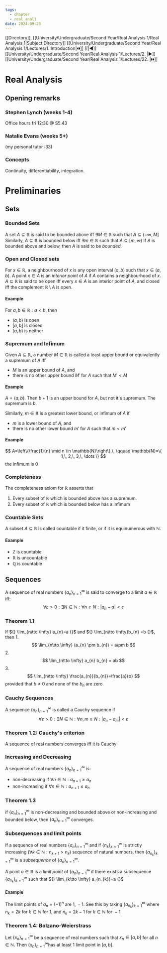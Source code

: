 ```yaml
---
tags:
  - chapter
  - real_anal1
date: 2024-09-23
---
```

[[Directory]], [[University/Undergraduate/Second Year/Real Analysis 1/Real Analysis 1|Subject Directory]]
[[University/Undergraduate/Second Year/Real Analysis 1/Lectures/1. Introduction|🞀🞀]] [[|◀]] [[University/Undergraduate/Second Year/Real Analysis 1/Lectures/2. |▶]] [[University/Undergraduate/Second Year/Real Analysis 1/Lectures/22. |🞂🞂]]
# Real Analysis
## Opening remarks
### Stephen Lynch (weeks 1-4)
Office hours fri 12:30 @ S5.43
### Natalie Evans (weeks 5+)
(my personal tutor :33)
### Concepts
Continuity, differentiability, integration.


# Preliminaries
## Sets
### Bounded Sets
A set ${} A \subseteq \mathbb{R} {}$ is said to be bounded above iff ${} \exists M \in\mathbb{R} {}$ such that ${} A \subseteq (-\infty,\,M] {}$
Similarly, ${} A \subseteq \mathbb{R} {}$ is bounded below iff ${} \exists m \in \mathbb{R} {} {}$ such that ${} A \subseteq [m,\,\infty) {}$
If ${} A {}$ is bounded above and below, then $A {}$ is said to be *bounded*.
### Open and Closed sets
For ${} x \in\mathbb{R} {}$, a neighbourhood of ${} x {} {}$ is any open interval ${} (a,\,b) {}$ such that ${} x \in (a,\,b) {}$.
A point ${} x \in A {}$ is an *interior point* of $A {}$ if $A {}$ contains a neighbourhood of ${} x {}$.
${} A \subseteq \mathbb{R} {}$ is said to be open iff every ${} x \in A {}$ is an interior point of $A {}$, and closed iff the complement ${} \mathbb{R}\setminus A {}$ is open.
#### Example
For ${} a,\, b \in \mathbb{R}:a<b {}$, then 
- ${} (a,\,b) {}$ is open
- ${} [a,\,b] {}$ is closed
- ${} [a,\,b) {}$ is neither
### Supremum and Infimum
Given ${} A \subseteq \mathbb{R} {}$, a number ${} M \in\mathbb{R} {}$ is called a least upper bound or equivalently a supremum of $A {}$ iff 
- $M {}$ is an upper bound of $A {}$, and
- there is no other upper bound ${} M' {}$ for $A {}$ such that ${} M' < M {}$
#### Example
${} A=(a,\,b) {}$. Then ${} b+1 {}$ is an upper bound for $A {}$, but not it's supremum. The supremum is $b {}$.

Similarly, ${} m \in\mathbb{R} {}$ is a greatest lower bound, or infimum of $A {}$ if
- $m {}$ is a lower bound of ${} A {}$, and
- there is no other lower bound ${} m' {}$ for $A {}$ such that ${} m<m' {}$
#### Example
$$
A=\left\{\frac{1}{n} \mid n \in \mathbb{N}\right\},\, \qquad \mathbb{N}=\{ 1,\, 2,\, 3,\, \dots \}
$$
the infimum is 0
### Completeness
The completeness axiom for $\mathbb{R} {}$ asserts that
1. Every subset of ${} \mathbb{R} {}$ which is bounded above has a supremum. 
2. Every subset of $\mathbb{R} {}$ which is bounded below has a infimum
### Countable Sets
A subset ${} A \subseteq \mathbb{R} {}$ is called countable if it finite, or if it is equinumerous with ${} \mathbb{N} {}$.
#### Example
- $\mathbb{Z} {}$ is countable
- $\mathbb{R} {}$ is uncountable
- $\mathbb{Q} {}$ is countable
## Sequences
A sequence of real numbers ${} \{ a_{n} \}_{n=1}^{\infty} {}$ is said to converge to a limit ${} a \in\mathbb{R} {}$ iff:
$$
\forall  \varepsilon >0:\exists  N \in \mathbb{N}:\forall  n\geq N :|a_{n}-a| <\varepsilon
$$
### Theorem 1.1
If ${} \lim_{n\tto \infty} a_{n}=a {}$ and ${} \lim_{n\tto \infty}b_{n} =b {}$, then
1. 
$$
\lim_{n\tto \infty} (a_{n} \pm b_{n}) = a\pm b
$$
2. 
$$
\lim_{n\tto \infty} a_{n} b_{n} = ab
$$
3. 
$$
\lim_{n\tto \infty} \frac{a_{n}}{b_{n}}=\frac{a}{b}
$$
provided that ${} b\neq 0 {}$ and none of the ${} b_{n} {}$ are zero.
### Cauchy Sequences
A sequence ${} \{ a_{n} \}_{n=1}^{\infty} {}$ is called a Cauchy sequence if
$$
\forall  \varepsilon >0: \exists  N \in \mathbb{N} :\forall n,\, m \geq N:\left| a_{n}-a_{m} \right| < \varepsilon
$$
### Theorem 1.2: Cauchy's criterion
A sequence of real numbers converges iff it is Cauchy
### Increasing and Decreasing
A sequence of real numbers ${} \{ a_{n} \}_{n=1}^{\infty} {}$ is:
- non-decreasing if ${} \forall n \in\mathbb{N}:a_{n+1}\geq a_{n} {}$
- non-increasing if ${} \forall n \in\mathbb{N} : a_{n+1} \leq a_{n} {}$
### Theorem 1.3
if ${} \{ a_{n} \}_{n=1}^{\infty} {}$ is non-decreasing and bounded above or non-increasing and bounded below, then ${} \{ a_{n} \}_{n=1}^{\infty} {}$ converges.
### Subsequences and limit points
If a sequence of real numbers ${} \{ a_{n} \}_{n=1}^{\infty} {}$ and if ${} \{ n_{k} \}_{k=1}^{\infty} {}$ is strictly increasing (${} \forall k \in\mathbb{N}:n_{k+1 }>n_{k} {}$) sequence of natural numbers, then ${} \{ a_{n_{k}} \}_{k=1}^{\infty} {}$ is a *subsequence* of ${} \{ a_{n} \}_{n=1}^{\infty} {}$.

A point ${} a \in\mathbb{R} {}$ is a *limit point* of ${} \{ a_{n} \}_{n=1}^{\infty} {}$ if there exists a subsequence ${} \{ a_{n_{k}} \}_{k=1}^{\infty} {}$ such that ${} \lim_{k\tto \infty} a_{n_{k}}=a {}$
#### Example
The limit points of ${} a_{n}=(-1)^{n} {}$ are ${} 1,\,-1 {}$. See this by taking ${} \{ a_{n_{k}} \}_{k=1}^{\infty} {}$ where ${} n_{k}=2k {}$ for ${} k \in\mathbb{N} {}$ for $1 {}$, and ${} n_{k}=2k-1 {}$ for ${} k \in\mathbb{N} {}$ for ${} -1 {}$
### Theorem 1.4: Bolzano-Weierstrass
Let ${} \{ x_{n} \}_{n=1}^{\infty} {}$ be a sequence of real numbers such that ${} x_{n} \in [a,\,b] {}$ for all ${} n \in\mathbb{N} {}$. Then ${} \{ x_{n} \}_{n=1}^{\infty} {}$has at least 1 limit point in ${} [a,\,b] {}$.
